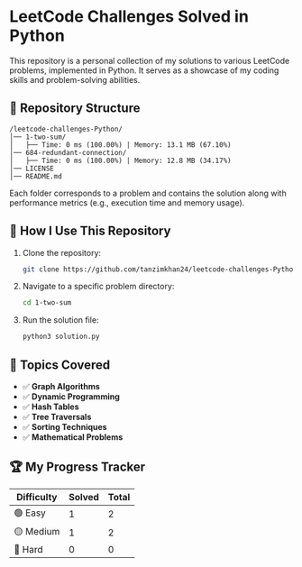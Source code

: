 # LeetCode Challenges Solved in Python

This repository is a personal collection of my solutions to various LeetCode problems, implemented in Python. It serves as a showcase of my coding skills and problem-solving abilities.

## 📂 Repository Structure

```
/leetcode-challenges-Python/
│── 1-two-sum/
│   ├── Time: 0 ms (100.00%) | Memory: 13.1 MB (67.10%)
│── 684-redundant-connection/
│   ├── Time: 0 ms (100.00%) | Memory: 12.8 MB (34.17%)
│── LICENSE
│── README.md
```

Each folder corresponds to a problem and contains the solution along with performance metrics (e.g., execution time and memory usage).

## 🚀 How I Use This Repository

1. Clone the repository:
   ```bash
   git clone https://github.com/tanzimkhan24/leetcode-challenges-Python.git
   ```
2. Navigate to a specific problem directory:
   ```bash
   cd 1-two-sum
   ```
3. Run the solution file:
   ```bash
   python3 solution.py
   ```

## 📌 Topics Covered

- ✅ **Graph Algorithms**
- ✅ **Dynamic Programming**
- ✅ **Hash Tables**
- ✅ **Tree Traversals**
- ✅ **Sorting Techniques**
- ✅ **Mathematical Problems**

## 🏆 My Progress Tracker

| Difficulty | Solved | Total |
|------------|--------|-------|
| 🟢 Easy    | 1      | 2     |
| 🟡 Medium  | 1      | 2     |
| 🔴 Hard    | 0      | 0     |


